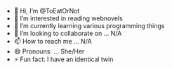 - 👋 Hi, I’m @ToEatOrNot
- 👀 I’m interested in reading webnovels
- 🌱 I’m currently learning various programming things
- 💞️ I’m looking to collaborate on ... N/A
- 📫 How to reach me ... N/A
- 😄 Pronouns: ... She/Her
- ⚡ Fun fact: I have an identical twin

<!---
ToEatOrNot/ToEatOrNot is a ✨ special ✨ repository because its `README.md` (this file) appears on your GitHub profile.
You can click the Preview link to take a look at your changes.
--->
